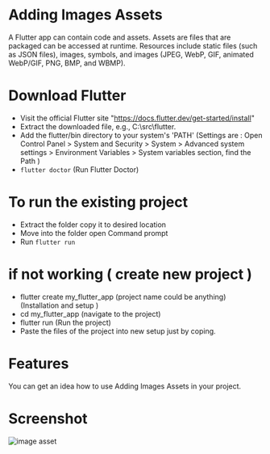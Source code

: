 # Adding Images Assets
A Flutter app can contain code and assets. Assets are files that are packaged can be accessed at runtime. Resources include static files (such as JSON files), images, symbols, and images (JPEG, WebP, GIF, animated WebP/GIF, PNG, BMP, and WBMP).

# Download Flutter
- Visit the official Flutter site "https://docs.flutter.dev/get-started/install"
- Extract the downloaded file, e.g., C:\src\flutter.
- Add the flutter/bin directory to your system's 'PATH'
 (Settings are  : Open Control Panel > System and Security > System > Advanced system settings > Environment Variables > System variables section, find the Path )
- `flutter doctor` (Run Flutter Doctor)

# To run the existing project
- Extract the folder copy it to desired location
- Move into the folder open Command prompt
- Run `flutter run`

# if not working ( create new project )
- flutter create my_flutter_app (project name could be anything) (Installation and setup )
- cd my_flutter_app (navigate to the project)
- flutter run (Run the project)
- Paste the files of the project into new setup just by coping.

# Features
You can get an idea how to use Adding Images Assets in your project.

# Screenshot
![image asset](https://github.com/user-attachments/assets/db631935-a046-4992-ae3c-bb57b284efaf)









